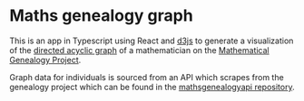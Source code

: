 # Maths genealogy graph

This is an app in Typescript using React and [d3js](https://d3js.org/) to generate a visualization of the [directed acyclic graph](https://en.wikipedia.org/wiki/Directed_acyclic_graph) of a mathematician on the [Mathematical Genealogy Project](https://www.mathgenealogy.org). 

Graph data for individuals is sourced from an API which scrapes from the genealogy project which can be found in the [mathsgenealogyapi repository](https://github.com/johnbenjaminmccarthy/mathsgenealogyapi).

